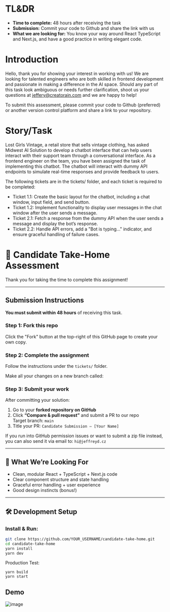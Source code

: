 # TL&DR

- **Time to complete:** 48 hours after receiving the task
- **Submission:** Commit your code to Github and share the link with us
- **What we are looking for:** You know your way around React TypeScript and Next.js, and have a good practice in writing elegant code.

# Introduction

Hello, thank you for showing your interest in working with us! We are looking for talented engineers who are both skilled in frontend development and passionate in making a difference in the AI space. Should any part of this task look ambiguous or needs further clarification, shoot us your questions at jeffery@creatorain.com and we are happy to help!

To submit this assessment, please commit your code to Github (preferred) or another version control platform and share a link to your repository.

# Story/Task

Lost Girls Vintage, a retail store that sells vintage clothing, has asked Midwest AI Solution to develop a chatbot interface that can help users interact with their support team through a conversational interface. As a frontend engineer on the team, you have been assigned the task of implementing this chatbot. The chatbot will interact with dummy API endpoints to simulate real-time responses and provide feedback to users.

The following tickets are in the tickets/ folder, and each ticket is required to be completed:



- Ticket 1.1: Create the basic layout for the chatbot, including a chat window, input field, and send button.
- Ticket 1.2: Implement functionality to display user messages in the chat window after the user sends a message.
- Ticket 2.1: Fetch a response from the dummy API when the user sends a message and display the bot’s response.
- Ticket 2.2: Handle API errors, add a "Bot is typing..." indicator, and ensure graceful handling of failure cases.

# 🧪 Candidate Take-Home Assessment

Thank you for taking the time to complete this assignment!

---

## Submission Instructions

**You must submit within 48 hours** of receiving this task.

### Step 1: Fork this repo

Click the "Fork" button at the top-right of this GitHub page to create your own copy.

### Step 2: Complete the assignment

Follow the instructions under the `tickets/` folder.

Make all your changes on a new branch called:

### Step 3: Submit your work

After committing your solution:
1. Go to your **forked repository on GitHub**
2. Click **“Compare & pull request”** and submit a PR to our repo  
   Target branch: `main`
3. Title your PR: `Candidate Submission – [Your Name]`

If you run into GitHub permission issues or want to submit a zip file instead, you can also send it via email to:
 `hi@jeffreyd.cz`

---

## 👀 What We’re Looking For

- Clean, modular React + TypeScript + Next.js code
- Clear component structure and state handling
- Graceful error handling + user experience
- Good design instincts (bonus!)

---

## 🛠 Development Setup

### Install & Run:
```bash
git clone https://github.com/YOUR_USERNAME/candidate-take-home.git
cd candidate-take-home
yarn install
yarn dev
```

Production Test:
```bashbash
yarn build
yarn start
```

## Demo
![image](https://github.com/user-attachments/assets/ff24ef63-2614-4a4f-98ca-07dd9e980570)


